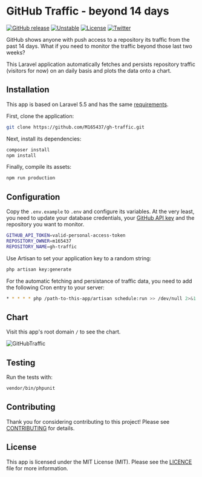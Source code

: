 # GitHub Traffic - beyond 14 days

[![GitHub release](https://img.shields.io/github/release/M165437/gh-traffic.svg)](https://github.com/M165437/gh-traffic/releases/latest) [![Unstable](https://img.shields.io/badge/unstable-master-orange.svg)](https://github.com/M165437/gh-traffic/tree/master) [![License](https://img.shields.io/badge/license-MIT-green.svg?style=flat&colorB=458979)](https://github.com/M165437/gh-traffic/blob/master/LICENSE.md) [![Twitter](https://img.shields.io/badge/twitter-@M165437-blue.svg?style=flat&colorB=00aced)](http://twitter.com/M165437)

GitHub shows anyone with push access to a repository its traffic from the past 14 days. What if you need to monitor the traffic beyond those last two weeks?

This Laravel application automatically fetches and persists repository traffic (visitors for now) on an daily basis and plots the data onto a chart.

## Installation

This app is based on Laravel 5.5 and has the same [requirements](https://laravel.com/docs/5.5#server-requirements).

First, clone the application:

``` bash
git clone https://github.com/M165437/gh-traffic.git
```

Next, install its dependencies:

``` bash
composer install
npm install
```

Finally, compile its assets:

``` bash
npm run production
```

## Configuration

Copy the `.env.example` to `.env` and configure its variables. At the very least, you need to update your database credentials, your [GitHub API key](https://help.github.com/articles/creating-a-personal-access-token-for-the-command-line/) and the repository you want to monitor.

```bash
GITHUB_API_TOKEN=valid-personal-access-token
REPOSITORY_OWNER=m165437
REPOSITORY_NAME=gh-traffic
```

Use Artisan to set your application key to a random string:

```bash
php artisan key:generate
```

For the automatic fetching and persistance of traffic data, you need to add the following Cron entry to your server:

```bash
* * * * * php /path-to-this-app/artisan schedule:run >> /dev/null 2>&1
```

## Chart

Visit this app's root domain `/` to see the chart.

![GitHubTraffic](https://i.imgur.com/aclq4mv.png)

## Testing

Run the tests with:

```bash
vendor/bin/phpunit
```

## Contributing

Thank you for considering contributing to this project! Please see [CONTRIBUTING](CONTRIBUTING.md) for details.

## License

This app is licensed under the MIT License (MIT). Please see the [LICENCE](LICENSE.md) file for more information.